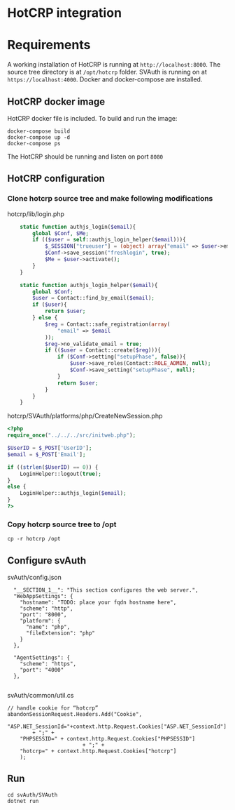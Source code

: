 # HotCRP integration

# Requirements
A working installation of HotCRP is running at `http://localhost:8000`.
The source tree directory is at `/opt/hotcrp` folder.
SVAuth is running on at `https://localhost:4000`.
Docker and docker-compose are installed.

## HotCRP docker image
HotCRP docker file is included. To build and run the image:

```
docker-compose build
docker-compose up -d
docker-compose ps
```

The HotCRP should be running and listen on port `8080`

## HotCRP configuration

### Clone hotcrp source tree and make following modifications

hotcrp/lib/login.php

```php
    static function authjs_login($email){
        global $Conf, $Me;
        if (($user = self::authjs_login_helper($email))){
            $_SESSION["trueuser"] = (object) array("email" => $user->email);
            $Conf->save_session("freshlogin", true);
            $Me = $user->activate();
        }
    }

    static function authjs_login_helper($email){
        global $Conf;
        $user = Contact::find_by_email($email);
        if ($user){
            return $user;
        } else {
            $reg = Contact::safe_registration(array(
                "email" => $email
            ));
            $reg->no_validate_email = true;
            if (($user = Contact::create($reg))){
                if ($Conf->setting("setupPhase", false)){
                    $user->save_roles(Contact::ROLE_ADMIN, null);
                    $Conf->save_setting("setupPhase", null);
                }
                return $user;
            }
        }
    }
```

hotcrp/SVAuth/platforms/php/CreateNewSession.php

```php
<?php
require_once("../../../src/initweb.php");

$UserID = $_POST['UserID'];
$email = $_POST['Email'];

if ((strlen($UserID) == 0)) {
    LoginHelper::logout(true);
}
else {
    LoginHelper::authjs_login($email);
}
?>
```

### Copy hotcrp source tree to /opt

```
cp -r hotcrp /opt
```

## Configure svAuth

svAuth/config.json
```
  "__SECTION_1__": "This section configures the web server.",
  "WebAppSettings": {
    "hostname": "TODO: place your fqdn hostname here",
    "scheme": "http",
    "port": "8000",
    "platform": {
      "name": "php",
      "fileExtension": "php"
    }
  },

  "AgentSettings": {
    "scheme": "https",
    "port": "4000"
  },


```

svAuth/common/util.cs
```
// handle cookie for “hotcrp”
abandonSessionRequest.Headers.Add("Cookie",
    "ASP.NET_SessionId="+context.http.Request.Cookies["ASP.NET_SessionId"]  
        + ";" +
    "PHPSESSID=" + context.http.Request.Cookies["PHPSESSID"]
                        + ";" +
    "hotcrp=" + context.http.Request.Cookies["hotcrp"]
    );
```

## Run

```
cd svAuth/SVAuth
dotnet run
```
